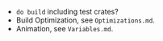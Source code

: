 * `do build` including test crates?
* Build Optimization, see `Optimizations.md`.
* Animation, see `Variables.md`.